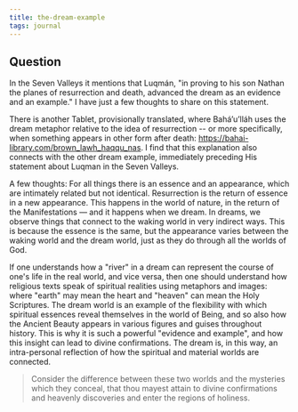 ```yaml
---
title: the-dream-example
tags: journal
---
```


## Question

In the Seven Valleys it mentions that Luqmán, "in proving to his son Nathan
the planes of resurrection and death, advanced the dream as an evidence and an
example." I have just a few thoughts to share on this statement.

There is another Tablet, provisionally translated, where Bahá’u’lláh uses the
dream metaphor relative to the idea of resurrection -- or more specifically,
when something appears in other form after death:
https://bahai-library.com/brown_lawh_haqqu_nas. I find that this explanation
also connects with the other dream example, immediately preceding His
statement about Luqman in the Seven Valleys.

A few thoughts: For all things there is an essence and an appearance, which
are intimately related but not identical. Resurrection is the return of
essence in a new appearance. This happens in the world of nature, in the
return of the Manifestations — and it happens when we dream. In dreams, we
observe things that connect to the waking world in very indirect ways. This is
because the essence is the same, but the appearance varies between the waking
world and the dream world, just as they do through all the worlds of God.

If one understands how a "river" in a dream can represent the course of one's
life in the real world, and vice versa, then one should understand how
religious texts speak of spiritual realities using metaphors and images: where
"earth" may mean the heart and "heaven" can mean the Holy Scriptures. The
dream world is an example of the flexibility with which spiritual essences
reveal themselves in the world of Being, and so also how the Ancient Beauty
appears in various figures and guises throughout history. This is why it is
such a powerful "evidence and example", and how this insight can lead to
divine confirmations. The dream is, in this way, an intra-personal reflection
of how the spiritual and material worlds are connected.

> Consider the difference between these two worlds and the mysteries which
  they conceal, that thou mayest attain to divine confirmations and heavenly
  discoveries and enter the regions of holiness.

